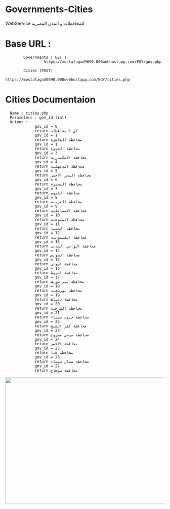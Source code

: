 # Governments-Cities

WebService للمحافظات و المدن المصرية

# Base URL :
            Governments ( GET )
                     https://mostafagad9090.000webhostapp.com/EGY/gov.php
            
            Cities (POST)
                    https://mostafagad9090.000webhostapp.com/EGY/cities.php
                    
# Cities Documentaion
      Name : cities.php 
      Parameters : gov_id (int)
      Output :  
                 gov_id = 0 
                 return كل المحافظات
                 gov_id = 1 
                 return محافظة القاهرة
                 gov_id = 1 
                 return محافظة الجيزة
                 gov_id = 3 
                 return محافظة الأسكندرية
                 gov_id = 4 
                 return محافظة الدقهلية
                 gov_id = 5 
                 return محافظة البحر الأحمر
                 gov_id = 6 
                 return محافظة البحيرة
                 gov_id = 7 
                 return محافظة الفيوم
                 gov_id = 8 
                 return محافظة الغربية
                 gov_id = 9 
                 return محافظة الإسماعلية
                 gov_id = 10 
                 return محافظة المنوفية
                 gov_id = 11 
                 return محافظة المنيا
                 gov_id = 12 
                 return محافظة القليوبية
                 gov_id = 13 
                 return محافظة الوادي الجديد
                 gov_id = 14 
                 return محافظة السويس
                 gov_id = 15 
                 return محافظة اسوان
                 gov_id = 16 
                 return محافظة اسيوط
                 gov_id = 17 
                 return محافظة بني سويف
                 gov_id = 18 
                 return محافظة بورسعيد
                 gov_id = 19 
                 return محافظة دمياط
                 gov_id = 20 
                 return محافظة الشرقية
                 gov_id = 21 
                 return محافظة جنوب سيناء
                 gov_id = 22 
                 return محافظة كفر الشيخ
                 gov_id = 23 
                 return محافظة مرسي مطروح
                 gov_id = 24 
                 return محافظة الأقصر
                 gov_id = 25 
                 return محافظة قنا
                 gov_id = 26 
                 return محافظة شمال سيناء
                 gov_id = 27 
                 return محافظة سوهاج
                
<img src="https://user-images.githubusercontent.com/25991597/75069150-489c1580-54f9-11ea-922b-7461e551dc1a.PNG)" width="700" height="400" />


